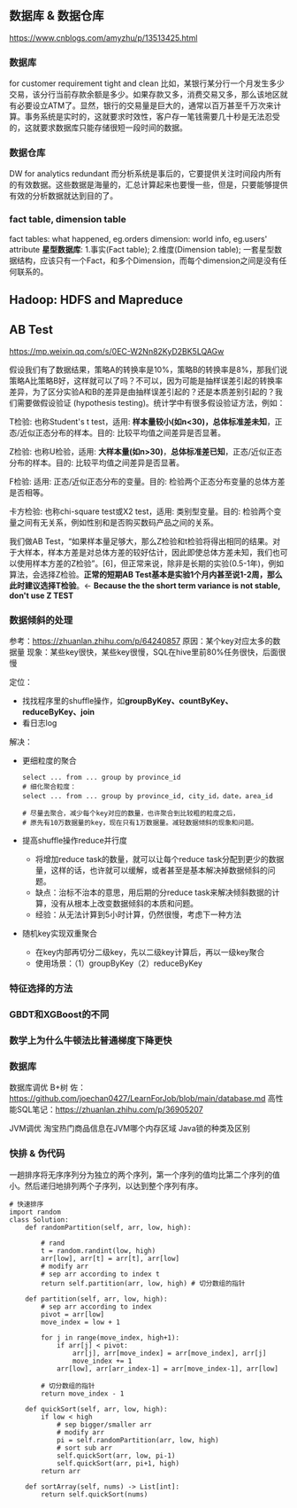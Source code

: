 ## 数据库 & 数据仓库

https://www.cnblogs.com/amyzhu/p/13513425.html

### 数据库
for customer requirement
tight and clean
比如，某银行某分行一个月发生多少交易，该分行当前存款余额是多少。如果存款又多，消费交易又多，那么该地区就有必要设立ATM了。显然，银行的交易量是巨大的，通常以百万甚至千万次来计算。事务系统是实时的，这就要求时效性，客户存一笔钱需要几十秒是无法忍受的，这就要求数据库只能存储很短一段时间的数据。

### 数据仓库
DW
for analytics 
redundant
而分析系统是事后的，它要提供关注时间段内所有的有效数据。这些数据是海量的，汇总计算起来也要慢一些，但是，只要能够提供有效的分析数据就达到目的了。

### fact table, dimension table
fact tables: what happened, eg.orders
dimension: world info, eg.users' attribute
**星型数据库**: 1.事实(Fact table); 2.维度(Dimension table); 一套星型数据结构，应该只有一个Fact，和多个Dimension，而每个dimension之间是没有任何联系的。



## Hadoop: HDFS and Mapreduce



## AB Test
https://mp.weixin.qq.com/s/0EC-W2Nn82KyD2BK5LQAGw

假设我们有了数据结果，策略A的转换率是10%，策略B的转换率是8%，那我们说策略A比策略B好，这样就可以了吗？不可以，因为可能是抽样误差引起的转换率差异，为了区分实验A和B的差异是由抽样误差引起的？还是本质差别引起的？我们需要做假设验证 (hypothesis testing)。统计学中有很多假设验证方法，例如：

T检验: 也称Student's t test，适用: **样本量较小(如n<30)，总体标准差未知**，正态/近似正态分布的样本。目的: 比较平均值之间差异是否显著。

Z检验: 也称U检验，适用: **大样本量(如n>30)**，**总体标准差已知**，正态/近似正态分布的样本。目的: 比较平均值之间差异是否显著。

F检验: 适用: 正态/近似正态分布的变量。目的:  检验两个正态分布变量的总体方差是否相等。

卡方检验: 也称chi-square test或X2 test，适用: 类别型变量。目的: 检验两个变量之间有无关系，例如性别和是否购买数码产品之间的关系。

我们做AB Test，“如果样本量足够大，那么Z检验和t检验将得出相同的结果。对于大样本，样本方差是对总体方差的较好估计，因此即使总体方差未知，我们也可以使用样本方差的Z检验”。[6]，但正常来说，除非是长期的实验(0.5-1年)，例如算法，会选择Z检验。**正常的短期AB Test基本是实验1个月内甚至说1-2周，那么此时建议选择T检验**。<- **Because the the short term variance is not stable, don't use Z TEST**






### 数据倾斜的处理

参考：https://zhuanlan.zhihu.com/p/64240857
原因：某个key对应太多的数据量
现象：某些key很快，某些key很慢，SQL在hive里前80%任务很快，后面很慢

定位：
- 找找程序里的shuffle操作，如**groupByKey、countByKey、reduceByKey、join**
- 看日志log

解决：
- 更细粒度的聚合
    ```
    select ... from ... group by province_id
    # 细化聚合粒度：
    select ... from ... group by province_id, city_id，date，area_id

    # 尽量去聚合，减少每个key对应的数量，也许聚合到比较粗的粒度之后，
    # 原先有10万数据量的key，现在只有1万数据量。减轻数据倾斜的现象和问题。
    ```

- 提高shuffle操作reduce并行度
    - 将增加reduce task的数量，就可以让每个reduce task分配到更少的数据量，这样的话，也许就可以缓解，或者甚至是基本解决掉数据倾斜的问题。
    - 缺点：治标不治本的意思，用后期的分reduce task来解决倾斜数据的计算，没有从根本上改变数据倾斜的本质和问题。
    - 经验：从无法计算到5小时计算，仍然很慢，考虑下一种方法

- 随机key实现双重聚合
    - 在key内部再切分二级key，先以二级key计算后，再以一级key聚合
    - 使用场景：（1）groupByKey（2）reduceByKey


### 特征选择的方法

### GBDT和XGBoost的不同

### 数学上为什么牛顿法比普通梯度下降更快

### 数据库
数据库调优
B+树
佐：https://github.com/joechan0427/LearnForJob/blob/main/database.md
高性能SQL笔记：https://zhuanlan.zhihu.com/p/36905207



JVM调优
淘宝热门商品信息在JVM哪个内存区域
Java锁的种类及区别







### 快排 & 伪代码

一趟排序将无序序列分为独立的两个序列，第一个序列的值均比第二个序列的值小。然后递归地排列两个子序列，以达到整个序列有序。

```
# 快速排序
import random
class Solution:
    def randomPartition(self, arr, low, high):

        # rand
        t = random.randint(low, high)
        arr[low], arr[t] = arr[t], arr[low]
        # modify arr
        # sep arr according to index t
        return self.partition(arr, low, high) # 切分数组的指针

    def partition(self, arr, low, high):
        # sep arr according to index
        pivot = arr[low]
        move_index = low + 1

        for j in range(move_index, high+1):
            if arr[j] < pivot:
                arr[j], arr[move_index] = arr[move_index], arr[j]
                move_index += 1
            arr[low], arr[arr_index-1] = arr[move_index-1], arr[low]
        
        # 切分数组的指针
        return move_index - 1

    def quickSort(self, arr, low, high):
        if low < high
            # sep bigger/smaller arr
            # modify arr
            pi = self.randomPartition(arr, low, high) 
            # sort sub arr
            self.quickSort(arr, low, pi-1)
            self.quickSort(arr, pi+1, high)
        return arr

    def sortArray(self, nums) -> List[int]:
        return self.quickSort(nums)
```


